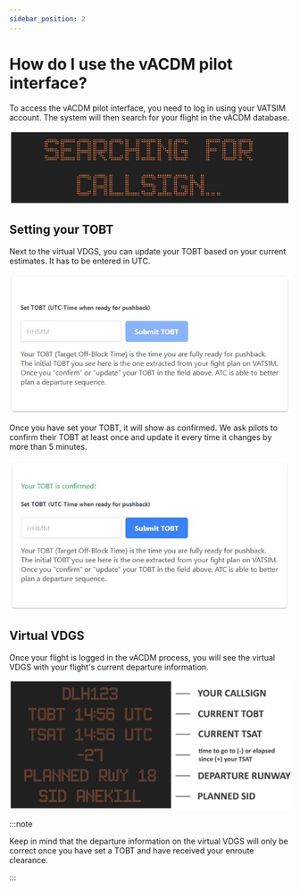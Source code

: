 ```yaml
---
sidebar_position: 2
---
```


# How do I use the vACDM pilot interface?

To access the vACDM pilot interface, you need to log in using your VATSIM account. The system will then search for your flight in the vACDM database.

![vdgs searching for callsign](/img/searching-for-callsign.jpg)

## Setting your TOBT

Next to the virtual VDGS, you can update your TOBT based on your current estimates. It has to be entered in UTC.

![vdgs set tobt](/img/set-tobt.jpg)

Once you have set your TOBT, it will show as confirmed. We ask pilots to confirm their TOBT at least once and update it every time it changes by more than 5 minutes.

![vdgs tobt confirmed](/img/tobt-confirmed.jpg)

## Virtual VDGS

Once your flight is logged in the vACDM process, you will see the virtual VDGS with your flight's current departure information.

![vdgs](/img/vdgs.png)


:::note

Keep in mind that the departure information on the virtual VDGS will only be correct once you have set a TOBT and have received your enroute clearance.

:::

